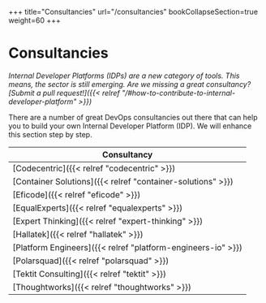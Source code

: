 +++
title="Consultancies"
url="/consultancies"
bookCollapseSection=true
weight=60
+++

# Consultancies

_Internal Developer Platforms (IDPs) are a new category of tools. This means, the sector is still emerging. Are we missing a great consultancy? [Submit a pull request!]({{< relref "/#how-to-contribute-to-internal-developer-platform" >}})_

There are a number of great DevOps consultancies out there that can help you to build your own Internal Developer Platform (IDP). We will enhance this section step by step.

**Consultancy** |
--- |
[Codecentric]({{< relref "codecentric" >}}) |
[Container Solutions]({{< relref "container-solutions" >}}) |
[Eficode]({{< relref "eficode" >}}) |
[EqualExperts]({{< relref "equalexperts" >}}) |
[Expert Thinking]({{< relref "expert-thinking" >}}) |
[Hallatek]({{< relref "hallatek" >}}) |
[Platform Engineers]({{< relref "platform-engineers-io" >}}) |
[Polarsquad]({{< relref "polarsquad" >}}) |
[Tektit Consulting]({{< relref "tektit" >}}) |
[Thoughtworks]({{< relref "thoughtworks" >}}) |
